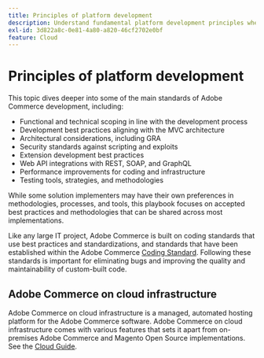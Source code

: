 ```yaml
---
title: Principles of platform development
description: Understand fundamental platform development principles when working with Adobe Commerce.
exl-id: 3d822a8c-0e81-4a80-a820-46cf2702e0bf
feature: Cloud
---
```


# Principles of platform development

This topic dives deeper into some of the main standards of Adobe Commerce development, including:

- Functional and technical scoping in line with the development process
- Development best practices aligning with the MVC architecture
- Architectural considerations, including GRA
- Security standards against scripting and exploits
- Extension development best practices
- Web API integrations with REST, SOAP, and GraphQL
- Performance improvements for coding and infrastructure
- Testing tools, strategies, and methodologies

While some solution implementers may have their own preferences in methodologies, processes, and tools, this playbook focuses on accepted best practices and methodologies that can be shared across most implementations.

Like any large IT project, Adobe Commerce is built on coding standards that use best practices and standardizations, and standards that have been established within the Adobe Commerce [Coding Standard](https://developer.adobe.com/commerce/php/coding-standards/). Following these standards is important for eliminating bugs and improving the quality and maintainability of custom-built code.

## Adobe Commerce on cloud infrastructure

Adobe Commerce on cloud infrastructure is a managed, automated hosting platform for the Adobe Commerce software. Adobe Commerce on cloud infrastructure comes with various features that sets it apart from on-premises Adobe Commerce and Magento Open Source implementations. See the [Cloud Guide](https://experienceleague.adobe.com/docs/commerce-cloud-service/user-guide/overview.html).
